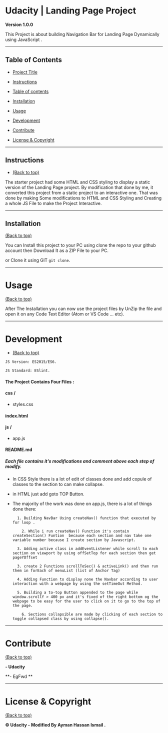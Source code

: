 

# Udacity | Landing Page Project




**Version 1.0.0**



This Project is about building Navigation Bar for Landing Page Dynamically using JavaScript .



---



## Table of Contents



* [Project Title](#Udacity-|-Landing-Page-Project)

* [Instructions](#instructions)

* [Table of contents](#table-of-contents)

* [Installation](#installation)

* [Usage](#usage)

* [Development](#development)

* [Contribute](#contribute)

* [License & Copyright](#License-&-Copyright)



---



## Instructions

* [(Back to top)](#table-of-contents)



The starter project had some HTML and CSS styling to display a static version of the Landing Page project. By modification that done by me, it converted this project from a static project to an interactive one. That was done by making Some modifications to HTML and CSS Styling and Creating a whole JS File to make the Project Interactive.



---



## Installation

[(Back to top)](#table-of-contents)



You can Install this project to your PC using clone the repo to your github account then Download It as a ZIP File to your PC.

or Clone it using GIT ````git clone````.



---



# Usage

[(Back to top)](#table-of-contents)



After The Installation you can now use the project files by UnZip the file and open it on any Code Text Editor (Atom or VS Code ... etc).



---



# Development

* [(Back to top)](#table-of-contents)



````JS Version: ES2015/ES6.````



````JS Standard: ESlint.````



#### The Project Contains Four Files :

#### css /

- styles.css

####  index.html

#### js /

- app.js

####  README.md



##### Each file contains it's modifications and comment above each step of modify.

- In CSS Style there is a lot of edit of classes done and add copule of classes to the section to can make collapse.



- in HTML just add goto TOP Button.



- The majority of the work was done on app.js, there is a lot of things done there:


        1. Building NavBar Using createNav() function that executed by for loop .

    	  2. While i run createNav() Function it's contain createSection() Funtion  because each section and nav take one variable number because I create section by Javascript.

        3. Adding active class in addEventListener while scroll to each section on viewport by using offSetTop for each section then get pageYOffset

        3. create 2 Functions scrollToSec() & activeLink() and then run them in forEach of menuList (list of Anchor Tag)

        4. Adding Function to display none the Navbar according to user interaction with a webpage by using the setTimeOut Method.

        5. Building a to-top Button appended to the page while window.scrollY > 400 px and it's fixed of the right bottom og the webpage to be easy for the user to click on it to go to the top of the page.

	      6. Sections collapsible are made by clicking of each section to toggle collapsed class by using collapse().
---

# Contribute

[(Back to top)](#table-of-contents)



**- Udacity**



**- EgFwd **



---

# License & Copyright

[(Back to top)](#table-of-contents)



**© Udacity - Modified By Ayman Hassan Ismail .**
